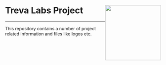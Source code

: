 # Treva Labs Project <img style="float: right;" src="https://trevalabs.com/wp-content/uploads/2022/12/trevelabs_logo.png" width="180">
<hr>

This repository contains a number of project related information and files like logos etc.
